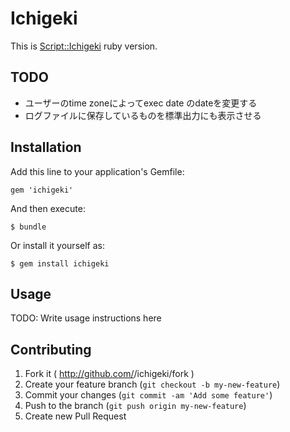 # Ichigeki

This is [Script::Ichigeki](https://github.com/Songmu/p5-Script-Ichigeki) ruby version.

## TODO

* ユーザーのtime zoneによってexec date のdateを変更する
* ログファイルに保存しているものを標準出力にも表示させる

## Installation

Add this line to your application's Gemfile:

    gem 'ichigeki'

And then execute:

    $ bundle

Or install it yourself as:

    $ gem install ichigeki

## Usage

TODO: Write usage instructions here

## Contributing

1. Fork it ( http://github.com/<my-github-username>/ichigeki/fork )
2. Create your feature branch (`git checkout -b my-new-feature`)
3. Commit your changes (`git commit -am 'Add some feature'`)
4. Push to the branch (`git push origin my-new-feature`)
5. Create new Pull Request
